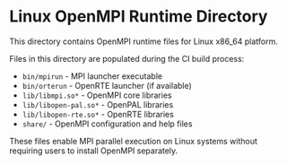 # Linux OpenMPI Runtime Directory

This directory contains OpenMPI runtime files for Linux x86_64 platform.

Files in this directory are populated during the CI build process:
- `bin/mpirun` - MPI launcher executable
- `bin/orterun` - OpenRTE launcher (if available)
- `lib/libmpi.so*` - OpenMPI core libraries
- `lib/libopen-pal.so*` - OpenPAL libraries
- `lib/libopen-rte.so*` - OpenRTE libraries
- `share/` - OpenMPI configuration and help files

These files enable MPI parallel execution on Linux systems without requiring
users to install OpenMPI separately. 